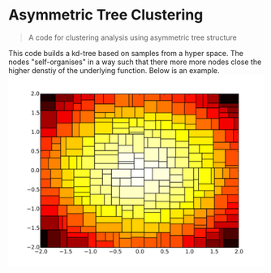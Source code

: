 # Asymmetric Tree Clustering

> A code for clustering analysis using asymmetric tree structure

This code builds a kd-tree based on samples from a hyper space. The nodes "self-organises" in a way such that there more more nodes close the higher denstiy of the underlying function. Below is an example.
![Gaussian function](./img/plotTree.svg)
